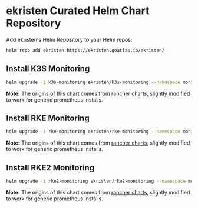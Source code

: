 # ekristen Curated Helm Chart Repository

Add ekristen's Helm Repository to your Helm repos:

```bash
helm repo add ekristen https://ekristen.goatlas.io/ekristen/
```

## Install K3S Monitoring

```bash
helm upgrade -i k3s-monitoring ekristen/k3s-monitoring --namespace monitoring 
```

**Note:** The origins of this chart comes from [rancher charts](https://github.com/rancher/charts), slightly modified to work for generic prometheus installs.

## Install RKE Monitoring

```bash
helm upgrade -i rke-monitoring ekristen/rke-monitoring --namespace monitoring 
```

**Note:** The origins of this chart comes from [rancher charts](https://github.com/rancher/charts), slightly modified to work for generic prometheus installs.

## Install RKE2 Monitoring

```bash
helm upgrade -i rke2-monitoring ekristen/rke2-monitoring --namespace monitoring 
```

**Note:** The origins of this chart comes from [rancher charts](https://github.com/rancher/charts), slightly modified to work for generic prometheus installs.
